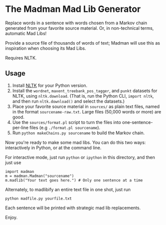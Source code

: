 
The Madman Mad Lib Generator
============================

Replace words in a sentence with words chosen from a Markov chain generated from
your favorite source material. Or, in non-technical terms, automatic Mad Libs!

Provide a source file of thousands of words of text; Madman will use this as
inspiration when choosing its Mad Libs.

Requires NLTK.

Usage
-----

1. Install [NLTK](http://www.nltk.org/) for your Python version.
2. Install the `wordnet`, `maxent_treebank_pos_tagger`, and `punkt` datasets for
NLTK, using `nltk.download`. (That is, run the Python CLI, `import nltk`, and
then run `nltk.download()` and select the datasets.)
3. Place your favorite source material in `sources/` as plain text files, named
in the format `sourcename-raw.txt`. Large files (50,000 words or more) are good.
4. Use the `sources/format.pl` script to turn the files into
one-sentence-per-line files (e.g `./format.pl sourcename`).
5. Run `python makeChains.py sourcename` to build the Markov chain.

Now you're ready to make some mad libs. You can do this two ways: interactively
in Python, or at the command line.

For interactive mode, just run `python` or `ipython` in this directory, and then
just use

    import madman
    m = madman.Madman("sourcename")
    m.madlib("Your text goes here.") # Only one sentence at a time
    
Alternately, to madlibify an entire text file in one shot, just run

    python madfile.py yourfile.txt

Each sentence will be printed with strategic mad lib replacements.

Enjoy.
